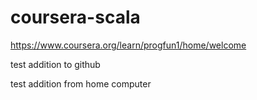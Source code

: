 # coursera-scala

https://www.coursera.org/learn/progfun1/home/welcome

test addition to github

test addition from home computer
